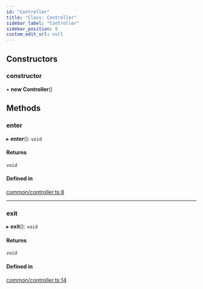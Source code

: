 ```yaml
---
id: "Controller"
title: "Class: Controller"
sidebar_label: "Controller"
sidebar_position: 0
custom_edit_url: null
---
```


## Constructors

### constructor

• **new Controller**()

## Methods

### enter

▸ **enter**(): `void`

#### Returns

`void`

#### Defined in

[common/controller.ts:8](https://github.com/siposdani87/sui-js/blob/b0b5d62/src/common/controller.ts#L8)

___

### exit

▸ **exit**(): `void`

#### Returns

`void`

#### Defined in

[common/controller.ts:14](https://github.com/siposdani87/sui-js/blob/b0b5d62/src/common/controller.ts#L14)
